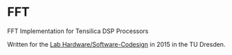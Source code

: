 # FFT
FFT Implementation for Tensilica DSP Processors

Written for the [Lab Hardware/Software-Codesign](https://mns.ifn.et.tu-dresden.de/Teaching/Courses/Pages/P-HWSW-Codesign.aspx) in 2015 in the TU Dresden.
